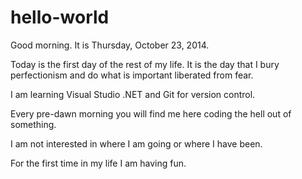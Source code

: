 hello-world
===========

Good morning. It is Thursday, October 23, 2014. 

Today is the first day of the rest of my life. It is the day that
I bury perfectionism and do what is important liberated from fear.

I am learning Visual Studio .NET and Git for version control.

Every pre-dawn morning you will find me here coding the hell out of something.

I am not interested in where I am going or where I have been.

For the first time in my life I am having fun.
